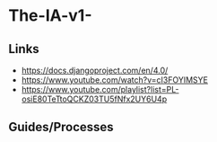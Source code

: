 # The-IA-v1-

## Links

 - https://docs.djangoproject.com/en/4.0/
 - https://www.youtube.com/watch?v=cI3FOYIMSYE
 - https://www.youtube.com/playlist?list=PL-osiE80TeTtoQCKZ03TU5fNfx2UY6U4p

## Guides/Processes